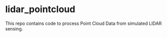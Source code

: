 # lidar_pointcloud
This repo contains code to process Point Cloud Data from simulated LIDAR sensing.
